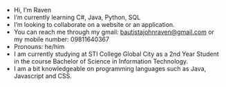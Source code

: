 - Hi, I’m Raven
- I’m currently learning C#, Java, Python, SQL
- I’m looking to collaborate on a website or an application.
- You can reach me through my gmail: bautistajohnraven@gmail.com or my mobile number: 09811640367
- Pronouns: he/him
- I am currently studying at STI College Global City as a 2nd Year Student in the course Bachelor of Science in Information Technology.
- I am a bit knowledgeable on programming languages such as Java, Javascript and CSS.
<!---
Intergalacticc/Intergalacticc is a ✨ special ✨ repository because its `README.md` (this file) appears on your GitHub profile.
You can click the Preview link to take a look at your changes.
--->
